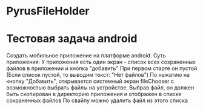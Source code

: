 # PyrusFileHolder
# Тестовая задача android

Создать мобильное приложение на платформе android.
Суть приложения:
У приложения есть один экран - список всех сохраненных файлов в приложении и кнопка "добавить"
При первом старте он пустой (Если список пустой, то выводим текст: "Нет файлов")
По нажатию на кнопку "Добавить", открывается системный экран fileChooser с возможностью выбрать файлы на устройстве.
Выбрав файл, он должен  быть скопирован в директорию приложения и отображен в списке сохраненных файлов
По свайпу можно удалить файл из этого списка
